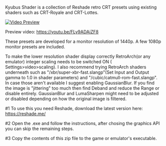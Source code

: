 Kyubus Shader is a collection of Reshade retro CRT presets using existing shaders such as CRT-Royale and CRT-Lottes.

[![Video Preview](https://i.postimg.cc/sX1FVpYW/Screenshot-555.jpg)](https://youtu.be/FLy9ADAiZF8)

Preview video: https://youtu.be/FLy9ADAiZF8

These presets are developed for a monitor resolution of 1440p. A few 1080p monitor presets are included.

To make the lower resolution shader display correctly RetroArch(or any emulator) integer scaling needs to be switched ON ( Settings>video>scaling). I also recommend trying RetroArch shaders underneath such as "/xbr/super-xbr-fast.slangp"(Set Input and Output gamma to 1.0 in shader parameters) and "/cubic/catmull-rom-fast.slangp". In case those aren't available I suggest enabling GaussianBlur. If you find the image is "jittering" too much then find Deband and reduce the Range or disable entirely. GaussianBlur and LumaSharpen might need to be adjusted or disabled depending on how the original image is filtered.

#1 To use this you need Reshade, download the latest version here: https://reshade.me/

#2 Open the .exe and follow the instructions, after chosing the graphics API you can skip the remaining steps.

#3 Copy the contents of this zip file to the game or emulator's executable.
